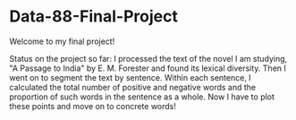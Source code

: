 # Data-88-Final-Project

Welcome to my final project! 

Status on the project so far: 
I processed the text of the novel I am studying, "A Passage to India" by E. M. Forester and found its lexical diversity. Then I went on to segment the text by sentence. Within each sentence, I calculated the total number of positive and negative words and the proportion of such words in the sentence as a whole. 
Now I have to plot these points and move on to concrete words! 
